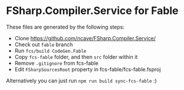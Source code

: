 # FSharp.Compiler.Service for Fable

These files are generated by the following steps:

- Clone https://github.com/ncave/FSharp.Compiler.Service/
- Check out `fable` branch
- Run `fcs/build CodeGen.Fable`
- Copy `fcs-fable` folder, and then `src` folder within it
- Remove `.gitignore` from fcs-fable
- Edit `FSharpSourcesRoot` property in fcs-fable/fcs-fable.fsproj

Alternatively you can just run `npm run build sync-fcs-fable` :)